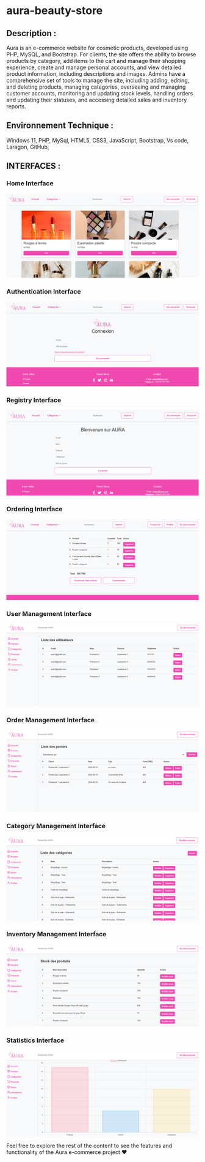 # aura-beauty-store

## Description : 
Aura is an e-commerce website for cosmetic products, developed using PHP, MySQL, and Bootstrap.
For clients, the site offers the ability to browse products by category, add items to the cart and manage their shopping experience, create and manage personal accounts, and view detailed product information, including descriptions and images. Admins have a comprehensive set of tools to manage the site, including adding, editing, and deleting products, managing categories, overseeing and managing customer accounts, monitoring and updating stock levels, handling orders and updating their statuses, and accessing detailed sales and inventory reports.
## Environnement Technique :
Windows 11, PHP, MySql, HTML5, CSS3, JavaScript, Bootstrap, Vs code, Laragon, GitHub, 
## INTERFACES : 
### Home Interface
![Home Interface](https://github.com/yessminbd/aura-beauty-store/blob/main/aura/interfaces/Home.png)

### Authentication Interface
![Authentication Interface](https://github.com/yessminbd/aura-beauty-store/blob/main/aura/interfaces/Auth.png)

### Registry Interface
![Registry Interface](https://github.com/yessminbd/aura-beauty-store/blob/main/aura/interfaces/Register.png)


### Ordering Interface
![Ordering Interface](https://github.com/yessminbd/aura-beauty-store/blob/main/aura/interfaces/Order.png)

### User Management Interface
![User Management Interface](https://github.com/yessminbd/aura-beauty-store/blob/main/aura/interfaces/Users.png)

### Order Management Interface
![Order Management Interface](https://github.com/yessminbd/aura-beauty-store/blob/main/aura/interfaces/Paniers.png)

### Category Management Interface
![Category Management Interface](https://github.com/yessminbd/aura-beauty-store/blob/main/aura/interfaces/Categories.png)

### Inventory Management Interface
![Inventory Management Interface](https://github.com/yessminbd/aura-beauty-store/blob/main/aura/interfaces/Stocks.png)

### Statistics Interface
![Statistics Interface](https://github.com/yessminbd/aura-beauty-store/blob/main/aura/interfaces/Statistics.png)


Feel free to explore the rest of the content to see the features and functionality of the Aura e-commerce project ❤️

